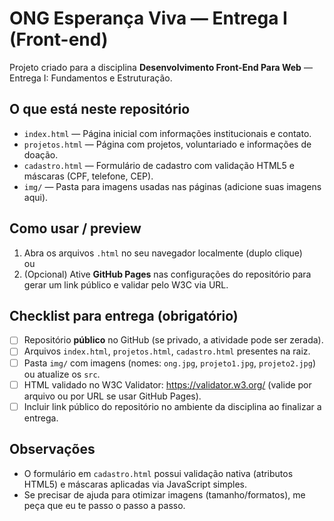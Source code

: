 # ONG Esperança Viva — Entrega I (Front-end)

Projeto criado para a disciplina **Desenvolvimento Front-End Para Web** — Entrega I: Fundamentos e Estruturação.

## O que está neste repositório
- `index.html` — Página inicial com informações institucionais e contato.
- `projetos.html` — Página com projetos, voluntariado e informações de doação.
- `cadastro.html` — Formulário de cadastro com validação HTML5 e máscaras (CPF, telefone, CEP).
- `img/` — Pasta para imagens usadas nas páginas (adicione suas imagens aqui).

## Como usar / preview
1. Abra os arquivos `.html` no seu navegador localmente (duplo clique) \
ou
2. (Opcional) Ative **GitHub Pages** nas configurações do repositório para gerar um link público e validar pelo W3C via URL.

## Checklist para entrega (obrigatório)
- [ ] Repositório **público** no GitHub (se privado, a atividade pode ser zerada).
- [ ] Arquivos `index.html`, `projetos.html`, `cadastro.html` presentes na raiz.
- [ ] Pasta `img/` com imagens (nomes: `ong.jpg`, `projeto1.jpg`, `projeto2.jpg`) ou atualize os `src`.
- [ ] HTML validado no W3C Validator: https://validator.w3.org/ (valide por arquivo ou por URL se usar GitHub Pages).
- [ ] Incluir link público do repositório no ambiente da disciplina ao finalizar a entrega.

## Observações
- O formulário em `cadastro.html` possui validação nativa (atributos HTML5) e máscaras aplicadas via JavaScript simples.
- Se precisar de ajuda para otimizar imagens (tamanho/formatos), me peça que eu te passo o passo a passo.
